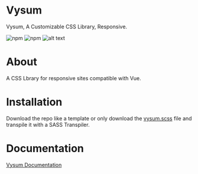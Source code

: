 # Vysum
Vysum, A Customizable CSS Library, Responsive.

![npm](https://img.shields.io/npm/v/vysum)
![npm](https://img.shields.io/npm/dt/vysum)
![alt text](https://img.shields.io/github/license/zentyk/vysum "License")

# About
A CSS Lbrary for responsive sites compatible with Vue.

# Installation
Download the repo like a template or only download the [vysum.scss](https://github.com/zentyk/vysum/blob/master/lib/core/vysum.scss) file and transpile it with a SASS Transpiler.


# Documentation
[Vysum Documentation](https://github.com/zentyk/vysum/wiki)